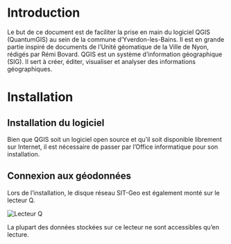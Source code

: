 # Introduction

Le but de ce document est de faciliter la prise en main du logiciel QGIS (QuantumGIS) au sein de la commune d’Yverdon-les-Bains. Il est en grande partie inspiré de documents de l’Unité géomatique de la Ville de Nyon, rédigés par Rémi Bovard.
QGIS est un système d’information géographique (SIG). Il sert à créer, éditer, visualiser et analyser des informations géographiques.

# Installation

## Installation du logiciel

Bien que QGIS soit un logiciel open source et qu’il soit disponible librement sur Internet, il est nécessaire de passer par l’Office informatique pour son installation.

## Connexion aux géodonnées

Lors de l’installation, le disque réseau SIT-Geo est également monté sur le lecteur Q.

![Lecteur Q](img/drive_q.gif)

La plupart des données stockées sur ce lecteur ne sont accessibles qu’en lecture.